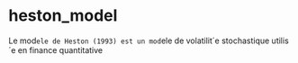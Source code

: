 # heston_model
Le mod`ele de Heston (1993) est un mod`ele de volatilit´e stochastique utilis´e en finance quantitative
